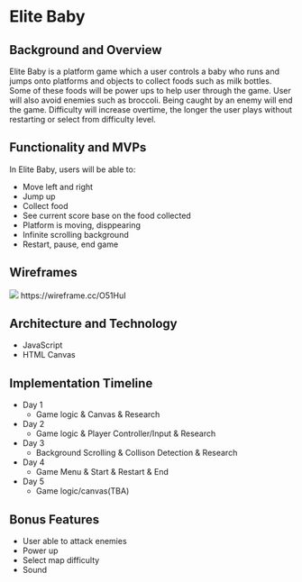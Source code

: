 # Elite Baby 

## Background and Overview
Elite Baby is a platform game which a user controls a baby who runs and jumps onto platforms and objects to collect foods such as milk bottles. Some of these foods will be power ups to help user through the game. User will also avoid enemies such as broccoli. Being caught by an enemy will end the game. Difficulty will increase overtime, the longer the user plays without restarting or select from difficulty level.

## Functionality and MVPs 

In Elite Baby, users will be able to:
  - Move left and right
  - Jump up 
  - Collect food
  - See current score base on the food collected
  - Platform is moving, disppearing
  - Infinite scrolling background
  - Restart, pause, end game

## Wireframes 

<img src="https://user-images.githubusercontent.com/50147749/75635796-e2914b80-5be6-11ea-9064-05eb56cad8cd.png">
https://wireframe.cc/O51HuI

## Architecture and Technology
- JavaScript
- HTML Canvas

## Implementation Timeline 

- Day 1
    - Game logic & Canvas & Research
- Day 2
    - Game logic & Player Controller/Input & Research
- Day 3
    - Background Scrolling & Collison Detection & Research
- Day 4
    - Game Menu & Start & Restart & End
- Day 5
    - Game logic/canvas(TBA)

## Bonus Features

- User able to attack enemies
- Power up
- Select map difficulty
- Sound 
